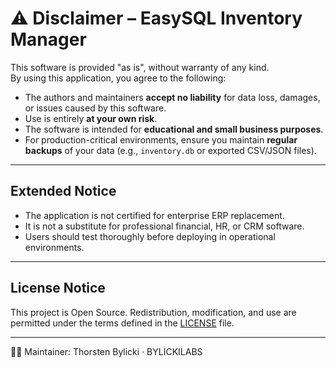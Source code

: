 # ⚠️ Disclaimer – EasySQL Inventory Manager

This software is provided "as is", without warranty of any kind.  
By using this application, you agree to the following:

- The authors and maintainers **accept no liability** for data loss, damages, or issues caused by this software.
- Use is entirely **at your own risk**.
- The software is intended for **educational and small business purposes**.
- For production-critical environments, ensure you maintain **regular backups** of your data (e.g., `inventory.db` or exported CSV/JSON files).

---

## Extended Notice
- The application is not certified for enterprise ERP replacement.  
- It is not a substitute for professional financial, HR, or CRM software.  
- Users should test thoroughly before deploying in operational environments.  

---

## License Notice
This project is Open Source. Redistribution, modification, and use are permitted under the terms defined in the [LICENSE](LICENSE) file.

---

👨‍💻 Maintainer: Thorsten Bylicki · BYLICKILABS
